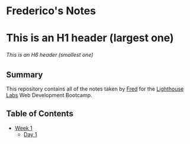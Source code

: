 # Frederico's Notes

# This is an H1 header (largest one)

###### This is an H6 header (smallest one)

## Summary 

This repository contains all of the notes taken by [Fred](https://github.com/AtlasSkyholder) for the [Lighthouse Labs](https://www.lighthouselabs.ca/) Web Development Bootcamp.

## Table of Contents

* [Week 1](/Week_1)
  * [Day 1](/Week_1/Day_1)